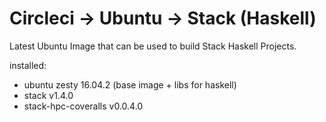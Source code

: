 
# Circleci -> Ubuntu ->  Stack (Haskell)

Latest Ubuntu Image that can be used to build Stack Haskell Projects.

installed:

* ubuntu zesty 16.04.2 (base image + libs for haskell)
* stack v1.4.0
* stack-hpc-coveralls v0.0.4.0
